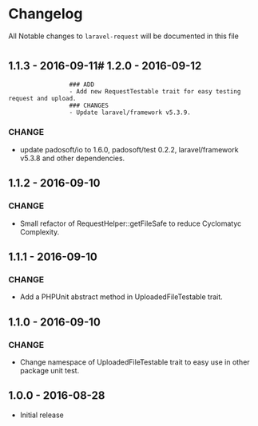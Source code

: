 # Changelog

All Notable changes to `laravel-request` will be documented in this file

#
## 1.1.3 - 2016-09-11# 1.2.0 - 2016-09-12
                     ### ADD
                     - Add new RequestTestable trait for easy testing request and upload.
                     ### CHANGES
                     - Update laravel/framework v5.3.9.

### CHANGE
- update padosoft/io to 1.6.0, padosoft/test 0.2.2, laravel/framework v5.3.8 and other dependencies.

## 1.1.2 - 2016-09-10
### CHANGE
- Small refactor of RequestHelper::getFileSafe to reduce Cyclomatyc Complexity.

## 1.1.1 - 2016-09-10
### CHANGE
- Add a PHPUnit abstract method in UploadedFileTestable trait.

## 1.1.0 - 2016-09-10
### CHANGE
- Change namespace of UploadedFileTestable trait to easy use in other package unit test.

## 1.0.0 - 2016-08-28

- Initial release
